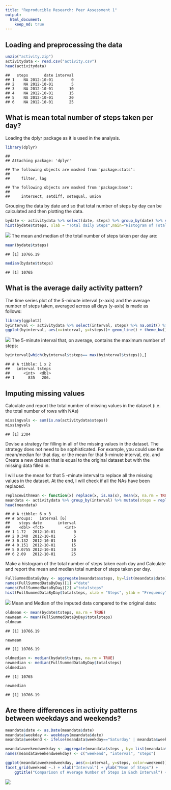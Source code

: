 ```yaml
---
title: "Reproducible Research: Peer Assessment 1"
output: 
  html_document:
    keep_md: true
---
```



## Loading and preprocessing the data


```r
unzip("activity.zip")
activitydata <- read.csv("activity.csv")
head(activitydata)
```

```
##   steps       date interval
## 1    NA 2012-10-01        0
## 2    NA 2012-10-01        5
## 3    NA 2012-10-01       10
## 4    NA 2012-10-01       15
## 5    NA 2012-10-01       20
## 6    NA 2012-10-01       25
```

## What is mean total number of steps taken per day?
Loading the dplyr package as it is used in the analysis.

```r
library(dplyr)
```

```
## 
## Attaching package: 'dplyr'
```

```
## The following objects are masked from 'package:stats':
## 
##     filter, lag
```

```
## The following objects are masked from 'package:base':
## 
##     intersect, setdiff, setequal, union
```
Grouping the data by date and so that total number of steps by day can be calculated and then plotting the data.

```r
bydate <- activitydata %>% select(date, steps) %>% group_by(date) %>% summarize(tsteps= sum(steps)) %>%na.omit()
hist(bydate$tsteps, xlab = "Total daily Steps",main="Histogram of Total Steps by day", breaks = 20)
```

![](PA1_template_files/figure-html/unnamed-chunk-3-1.png)<!-- -->
The mean and median of the total number of steps taken per day are:

```r
mean(bydate$tsteps)
```

```
## [1] 10766.19
```

```r
median(bydate$tsteps)
```

```
## [1] 10765
```

## What is the average daily activity pattern?
The time series plot of the 5-minute interval (x-axis) and the average number of steps taken, averaged across all days (y-axis) is made as follows:

```r
library(ggplot2)
byinterval <- activitydata %>% select(interval, steps) %>% na.omit() %>% group_by(interval) %>% summarize(tsteps= mean(steps)) 
ggplot(byinterval, aes(x=interval, y=tsteps))+ geom_line() + theme_bw()
```

![](PA1_template_files/figure-html/unnamed-chunk-6-1.png)<!-- -->
The 5-minute interval that, on average, contains the maximum number of steps:

```r
byinterval[which(byinterval$tsteps== max(byinterval$tsteps)),]
```

```
## # A tibble: 1 x 2
##   interval tsteps
##      <int>  <dbl>
## 1      835   206.
```

## Imputing missing values
Calculate and report the total number of missing values in the dataset (i.e. the total number of rows with NAs)

```r
missingvals <- sum(is.na(activitydata$steps))
missingvals
```

```
## [1] 2304
```
Devise a strategy for filling in all of the missing values in the dataset. The strategy does not need to be sophisticated. For example, you could use the mean/median for that day, or the mean for that 5-minute interval, etc. and Create a new dataset that is equal to the original dataset but with the missing data filled in.

I will use the mean for that 5 -minute interval to replace all the missing values in the dataset. At the end, I will check if all the NAs have been replaced.

```r
replacewithmean <- function(x) replace(x, is.na(x), mean(x, na.rm = TRUE))
meandata <- activitydata %>% group_by(interval) %>% mutate(steps = replacewithmean(steps))
head(meandata)
```

```
## # A tibble: 6 x 3
## # Groups:   interval [6]
##    steps date       interval
##    <dbl> <fct>         <int>
## 1 1.72   2012-10-01        0
## 2 0.340  2012-10-01        5
## 3 0.132  2012-10-01       10
## 4 0.151  2012-10-01       15
## 5 0.0755 2012-10-01       20
## 6 2.09   2012-10-01       25
```
Make a histogram of the total number of steps taken each day and Calculate and report the mean and median total number of steps taken per day. 

```r
FullSummedDataByDay <- aggregate(meandata$steps, by=list(meandata$date), sum)
names(FullSummedDataByDay)[1] ="date"
names(FullSummedDataByDay)[2] ="totalsteps"
hist(FullSummedDataByDay$totalsteps, xlab = "Steps", ylab = "Frequency", main = "Total Daily Steps", breaks = 20)
```

![](PA1_template_files/figure-html/unnamed-chunk-10-1.png)<!-- -->
Mean and Median of the imputed data compared to the original data:

```r
oldmean <- mean(bydate$tsteps, na.rm = TRUE)
newmean <- mean(FullSummedDataByDay$totalsteps)
oldmean
```

```
## [1] 10766.19
```

```r
newmean
```

```
## [1] 10766.19
```

```r
oldmedian <- median(bydate$tsteps, na.rm = TRUE)
newmedian <- median(FullSummedDataByDay$totalsteps)
oldmedian
```

```
## [1] 10765
```

```r
newmedian
```

```
## [1] 10766.19
```

## Are there differences in activity patterns between weekdays and weekends?


```r
meandata$date <- as.Date(meandata$date)
meandata$weekday <- weekdays(meandata$date)
meandata$weekend <- ifelse(meandata$weekday=="Saturday" | meandata$weekday=="Sunday", "Weekend", "Weekday" )
```


```r
meandataweekendweekday <- aggregate(meandata$steps , by= list(meandata$weekend, meandata$interval), na.omit(mean))
names(meandataweekendweekday) <- c("weekend", "interval", "steps")

ggplot(meandataweekendweekday, aes(x=interval, y=steps, color=weekend)) + geom_line()+
facet_grid(weekend ~.) + xlab("Interval") + ylab("Mean of Steps") +
    ggtitle("Comparison of Average Number of Steps in Each Interval") + theme_bw()
```

![](PA1_template_files/figure-html/unnamed-chunk-16-1.png)<!-- -->
